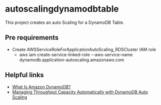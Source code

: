 # autoscalingdynamodbtable

This project creates an auto Scaling for a DynamoDB Table.

## Pre requirements

- Create AWSServiceRoleForApplicationAutoScaling_RDSCluster IAM role
    - aws iam create-service-linked-role --aws-service-name dynamodb.application-autoscaling.amazonaws.com

## Helpful links

- [What Is Amazon DynamoDB?][1]
- [Managing Throughput Capacity Automatically with DynamoDB Auto Scaling][2]

[1]: https://docs.aws.amazon.com/amazondynamodb/latest/developerguide/Introduction.html
[2]: https://docs.aws.amazon.com/amazondynamodb/latest/developerguide/AutoScaling.html